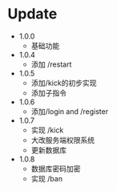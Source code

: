 # Update
- 1.0.0
  - 基础功能
- 1.0.4
  - 添加 /restart
- 1.0.5
  - 添加/kick的初步实现
  - 添加子指令
- 1.0.6
  - 添加/login and /register
- 1.0.7
  - 实现 /kick
  - 大改服务端权限系统
  - 更新数据库
- 1.0.8
  - 数据库密码加密
  - 实现 /ban